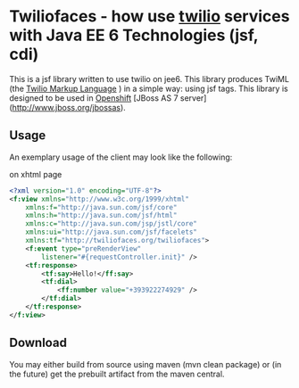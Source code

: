 Twiliofaces - how use  [twilio](http://www.twilio.com) services with Java EE 6 Technologies (jsf, cdi)
=============================


This is a jsf library written to use twilio on jee6. This library produces TwiML (the [Twilio Markup Language](http://www.twilio.com/docs/api/twiml) ) in a simple way: using jsf tags. 
This library is designed to be used in [Openshift](https://www.openshift.com) [JBoss AS 7 server] (http://www.jboss.org/jbossas).

Usage
-----
An exemplary usage of the client may look like the following:

on xhtml page
```xml
<?xml version="1.0" encoding="UTF-8"?>
<f:view xmlns="http://www.w3c.org/1999/xhtml"
	xmlns:f="http://java.sun.com/jsf/core"
	xmlns:h="http://java.sun.com/jsf/html"
	xmlns:c="http://java.sun.com/jsp/jstl/core"
	xmlns:ui="http://java.sun.com/jsf/facelets"
	xmlns:tf="http://twiliofaces.org/twiliofaces">
	<f:event type="preRenderView"
		listener="#{requestController.init}" />
	<tf:response>
		<tf:say>Hello!</ff:say>
		<tf:dial>
			<ff:number value="+393922274929" />
		</tf:dial>
	</tf:response>
</f:view>
```

Download 
--------
You may either build from source using maven (mvn clean package) or (in the future) get the prebuilt artifact from the maven central.